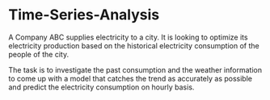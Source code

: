 # Time-Series-Analysis
A Company ABC supplies electricity to a city. It is looking to optimize its electricity production based on the historical electricity consumption of the people of the city. 
 
The task is to investigate the past consumption and the weather information to come up with a model that catches the trend as accurately as possible and predict the electricity consumption on hourly basis.
 
